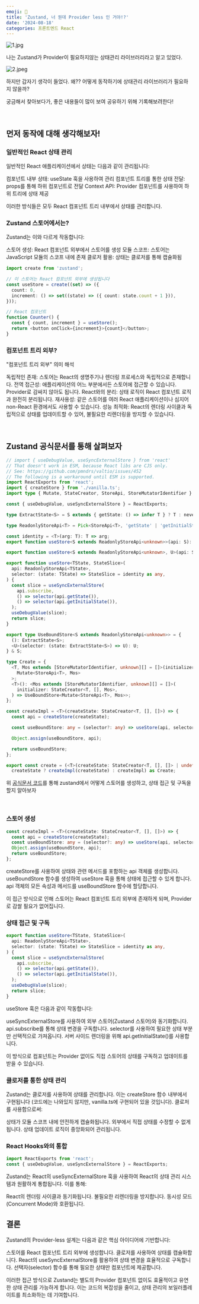 ```yaml
---
emoji: 🤯
title: 'Zustand, 너 뭔데 Provider less 인 거야!?'
date: '2024-08-18'
categories: 프론트엔드 React
---
```


![1.jpg](1.jpg)

나는 Zustand가 Provider이 필요하지않는 상태관리 라이브러리라고 알고 있었다.

![2.jpeg](2.jpeg)

하지만 갑자기 생각이 들었다. 왜?? 어떻게 동작하기에 상태관리 라이브러리가 필요하지 않을까?

궁금해서 찾아보다가, 좋은 내용들이 많이 보여 공유하기 위해 기록해보려한다!

<br>

## 먼저 동작에 대해 생각해보자!

### 일반적인 React 상태 관리

일반적인 React 애플리케이션에서 상태는 다음과 같이 관리됩니다:

컴포넌트 내부 상태: useState 훅을 사용하여 관리
컴포넌트 트리를 통한 상태 전달: props를 통해 하위 컴포넌트로 전달
Context API: Provider 컴포넌트를 사용하여 하위 트리에 상태 제공

이러한 방식들은 모두 React 컴포넌트 트리 내부에서 상태를 관리합니다.

### Zustand 스토어에서는?

Zustand는 이와 다르게 작동합니다:

스토어 생성: React 컴포넌트 외부에서 스토어를 생성
모듈 스코프: 스토어는 JavaScript 모듈의 스코프 내에 존재
클로저 활용: 상태는 클로저를 통해 캡슐화됨

```typescript
import create from 'zustand';

// 이 스토어는 React 컴포넌트 외부에 생성됩니다
const useStore = create((set) => ({
  count: 0,
  increment: () => set((state) => ({ count: state.count + 1 })),
}));

// React 컴포넌트
function Counter() {
  const { count, increment } = useStore();
  return <button onClick={increment}>{count}</button>;
}
```

### 컴포넌트 트리 외부?

"컴포넌트 트리 외부" 의미 해석

독립적인 존재: 스토어는 React의 생명주기나 렌더링 프로세스와 독립적으로 존재합니다.
전역 접근성: 애플리케이션의 어느 부분에서든 스토어에 접근할 수 있습니다. Provider로 감싸지 않아도 됩니다.
React와의 분리: 상태 로직이 React 컴포넌트 로직과 완전히 분리됩니다.
재사용성: 같은 스토어를 여러 React 애플리케이션이나 심지어 non-React 환경에서도 사용할 수 있습니다.
성능 최적화: React의 렌더링 사이클과 독립적으로 상태를 업데이트할 수 있어, 불필요한 리렌더링을 방지할 수 있습니다.

<br>

## Zustand 공식문서를 통해 살펴보자

```typescript
// import { useDebugValue, useSyncExternalStore } from 'react'
// That doesn't work in ESM, because React libs are CJS only.
// See: https://github.com/pmndrs/valtio/issues/452
// The following is a workaround until ESM is supported.
import ReactExports from 'react';
import { createStore } from './vanilla.ts';
import type { Mutate, StateCreator, StoreApi, StoreMutatorIdentifier } from './vanilla.ts';

const { useDebugValue, useSyncExternalStore } = ReactExports;

type ExtractState<S> = S extends { getState: () => infer T } ? T : never;

type ReadonlyStoreApi<T> = Pick<StoreApi<T>, 'getState' | 'getInitialState' | 'subscribe'>;

const identity = <T>(arg: T): T => arg;
export function useStore<S extends ReadonlyStoreApi<unknown>>(api: S): ExtractState<S>;

export function useStore<S extends ReadonlyStoreApi<unknown>, U>(api: S, selector: (state: ExtractState<S>) => U): U;

export function useStore<TState, StateSlice>(
  api: ReadonlyStoreApi<TState>,
  selector: (state: TState) => StateSlice = identity as any,
) {
  const slice = useSyncExternalStore(
    api.subscribe,
    () => selector(api.getState()),
    () => selector(api.getInitialState()),
  );
  useDebugValue(slice);
  return slice;
}

export type UseBoundStore<S extends ReadonlyStoreApi<unknown>> = {
  (): ExtractState<S>;
  <U>(selector: (state: ExtractState<S>) => U): U;
} & S;

type Create = {
  <T, Mos extends [StoreMutatorIdentifier, unknown][] = []>(initializer: StateCreator<T, [], Mos>): UseBoundStore<
    Mutate<StoreApi<T>, Mos>
  >;
  <T>(): <Mos extends [StoreMutatorIdentifier, unknown][] = []>(
    initializer: StateCreator<T, [], Mos>,
  ) => UseBoundStore<Mutate<StoreApi<T>, Mos>>;
};

const createImpl = <T>(createState: StateCreator<T, [], []>) => {
  const api = createStore(createState);

  const useBoundStore: any = (selector?: any) => useStore(api, selector);

  Object.assign(useBoundStore, api);

  return useBoundStore;
};

export const create = (<T>(createState: StateCreator<T, [], []> | undefined) =>
  createState ? createImpl(createState) : createImpl) as Create;
```

위 [공식문서 코드](https://github.com/pmndrs/zustand/blob/main/src/react.ts)를 통해 zustand에서 어떻게 스토어를 생성하고, 상태 접근 및 구독을 할지 알아보자

<br>

### 스토어 생성

```typescript
const createImpl = <T>(createState: StateCreator<T, [], []>) => {
  const api = createStore(createState);
  const useBoundStore: any = (selector?: any) => useStore(api, selector);
  Object.assign(useBoundStore, api);
  return useBoundStore;
};
```

createStore를 사용하여 상태와 관련 메서드를 포함하는 api 객체를 생성합니다.
useBoundStore 함수를 생성하여 useStore 훅을 통해 상태에 접근할 수 있게 합니다.
api 객체의 모든 속성과 메서드를 useBoundStore 함수에 할당합니다.

이 접근 방식으로 인해 스토어는 React 컴포넌트 트리 외부에 존재하게 되며, Provider로 감쌀 필요가 없어집니다.

### 상태 접근 및 구독

```typescript
export function useStore<TState, StateSlice>(
  api: ReadonlyStoreApi<TState>,
  selector: (state: TState) => StateSlice = identity as any,
) {
  const slice = useSyncExternalStore(
    api.subscribe,
    () => selector(api.getState()),
    () => selector(api.getInitialState()),
  );
  useDebugValue(slice);
  return slice;
}
```

useStore 훅은 다음과 같이 작동합니다:

useSyncExternalStore를 사용하여 외부 스토어(Zustand 스토어)와 동기화합니다.
api.subscribe를 통해 상태 변경을 구독합니다.
selector를 사용하여 필요한 상태 부분만 선택적으로 가져옵니다.
서버 사이드 렌더링을 위해 api.getInitialState()를 사용합니다.

이 방식으로 컴포넌트는 Provider 없이도 직접 스토어의 상태를 구독하고 업데이트를 받을 수 있습니다.

### 클로저를 통한 상태 관리

Zustand는 클로저를 사용하여 상태를 관리합니다. 이는 createStore 함수 내부에서 구현됩니다 (코드에는 나와있지 않지만, vanilla.ts에 구현되어 있을 것입니다).
클로저를 사용함으로써:

상태가 모듈 스코프 내에 안전하게 캡슐화됩니다.
외부에서 직접 상태를 수정할 수 없게 됩니다.
상태 업데이트 로직이 중앙화되어 관리됩니다.

### React Hooks와의 통합

```typescript
import ReactExports from 'react';
const { useDebugValue, useSyncExternalStore } = ReactExports;
```

Zustand는 React의 useSyncExternalStore 훅을 사용하여 React의 상태 관리 시스템과 원활하게 통합됩니다. 이를 통해:

React의 렌더링 사이클과 동기화됩니다.
불필요한 리렌더링을 방지합니다.
동시성 모드(Concurrent Mode)와 호환됩니다.

## 결론

Zustand의 Provider-less 설계는 다음과 같은 핵심 아이디어에 기반합니다:

스토어를 React 컴포넌트 트리 외부에 생성합니다.
클로저를 사용하여 상태를 캡슐화합니다.
React의 useSyncExternalStore를 활용하여 상태 변경을 효율적으로 구독합니다.
선택자(selector) 함수를 통해 필요한 상태만 컴포넌트에 제공합니다.

이러한 접근 방식으로 Zustand는 별도의 Provider 컴포넌트 없이도 효율적이고 유연한 상태 관리를 가능하게 합니다. 이는 코드의 복잡성을 줄이고, 상태 관리의 보일러플레이트를 최소화하는 데 기여합니다.

```toc

```
